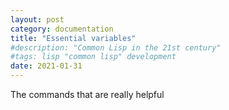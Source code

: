 ```yaml
---
layout: post
category: documentation
title: "Essential variables"
#description: "Common Lisp in the 21st century"
#tags: lisp "common lisp" development
date: 2021-01-31
---
```


The commands that are really helpful

